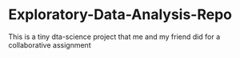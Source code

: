 # Exploratory-Data-Analysis-Repo
This is a tiny dta-science project that me and my friend did for a collaborative assignment
